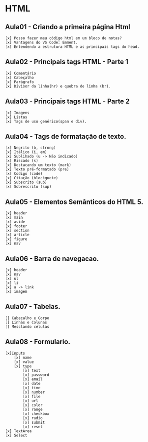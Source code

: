 # HTML

## Aula01 - Criando a primeira página Html
    [x] Posso fazer meu código html em um bloco de notas?
    [x] Vantagens do VS Code: Emment.
    [x] Entendendo a estrutura HTML e as principais tags do head.

## Aula02 - Principais tags HTML - Parte 1
    [x] Comentário
    [x] Cabeçalho
    [x] Parágrafo
    [x] Divisor da linha(hr) e quebra de linha (br).

## Aula03 - Principais tags HTML - Parte 2
    [x] Imagens
    [x] Listas
    [x] Tags de uso genérico(span e div).

## Aula04 - Tags de formatação de texto.
    [x] Negrito (b, strong)
    [x] Itálico (i, em)
    [x] Sublihado (u -> Não indicado)
    [x] Riscado (s)
    [x] Destacando um texto (mark)
    [x] Texto pré-formatado (pre)
    [x] Codigo (code)
    [x] Citação (blockquote)
    [x] Subscrito (sub)
    [x] Sobrescrito (sup)

## Aula05 - Elementos Semânticos do HTML 5.
    [x] header
    [x] main
    [x] aside
    [x] footer
    [x] section
    [x] article
    [x] figure
    [x] nav

## Aula06 - Barra de navegacao.
    [x] header
    [x] nav
    [x] ul
    [x] li
    [x] a -> link
    [x] imagem


## Aula07 - Tabelas.
    [] Cabeçalho e Corpo
    [] Linhas e Colunas
    [] Mesclando células

## Aula08 - Formulario.
    [x]Inputs
        [x] name
        [x] value
        [x] type
            [x] text
            [x] password
            [x] email
            [x] date
            [x] time
            [x] number
            [x] file
            [x] url
            [x] color
            [x] range
            [x] checkbox
            [x] radio
            [x] submit
            [x] reset
    [x] TextArea
    [x] Select
        
